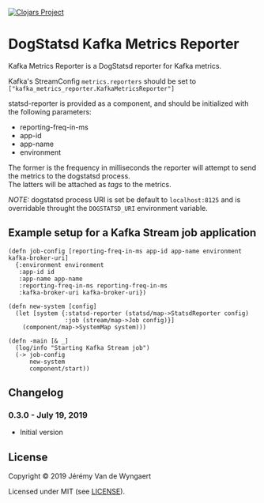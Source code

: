 [![Clojars Project](https://img.shields.io/clojars/v/kafka_metrics_reporter.svg)](https://clojars.org/kafka_metrics_reporter)

# DogStatsd Kafka Metrics Reporter

Kafka Metrics Reporter is a DogStatsd reporter for Kafka metrics.

Kafka's StreamConfig `metrics.reporters` should be set to `["kafka_metrics_reporter.KafkaMetricsReporter"]`

statsd-reporter is provided as a component, and should be initialized with the following parameters:
- reporting-freq-in-ms
- app-id
- app-name 
- environment

The former is the frequency in milliseconds the reporter will attempt to send the metrics to the dogstatsd process.  
The latters will be attached as _tags_ to the metrics.

*NOTE:* dogstatsd process URI is set be default to `localhost:8125` and is overridable throught the `DOGSTATSD_URI` environment variable.

## Example setup for a Kafka Stream job application

```
(defn job-config [reporting-freq-in-ms app-id app-name environment kafka-broker-uri]
  {:environment environment
   :app-id id
   :app-name app-name
   :reporting-freq-in-ms reporting-freq-in-ms
   :kafka-broker-uri kafka-broker-uri})

(defn new-system [config]
  (let [system {:statsd-reporter (statsd/map->StatsdReporter config)
                :job (stream/map->Job config)}]
    (component/map->SystemMap system)))

(defn -main [& _]
  (log/info "Starting Kafka Stream job")
  (-> job-config
      new-system
      component/start))
```

## Changelog

### 0.3.0 - July 19, 2019

- Initial version

## License

Copyright © 2019 Jérémy Van de Wyngaert

Licensed under MIT (see [LICENSE](LICENSE)).
